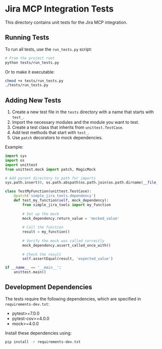 # Jira MCP Integration Tests

This directory contains unit tests for the Jira MCP integration.

## Running Tests

To run all tests, use the `run_tests.py` script:

```bash
# From the project root
python tests/run_tests.py
```

Or to make it executable:

```bash
chmod +x tests/run_tests.py
./tests/run_tests.py
```

## Adding New Tests

1. Create a new test file in the `tests` directory with a name that starts with `test_`.
2. Import the necessary modules and the module you want to test.
3. Create a test class that inherits from `unittest.TestCase`.
4. Add test methods that start with `test_`.
5. Use `patch` decorators to mock dependencies.

Example:

```python
import sys
import os
import unittest
from unittest.mock import patch, MagicMock

# Add parent directory to path for imports
sys.path.insert(0, os.path.abspath(os.path.join(os.path.dirname(__file__), '..')))

class TestMyFunction(unittest.TestCase):
    @patch('simple_jira_tools.dependency')
    def test_my_function(self, mock_dependency):
        from simple_jira_tools import my_function
        
        # Set up the mock
        mock_dependency.return_value = 'mocked_value'
        
        # Call the function
        result = my_function()
        
        # Verify the mock was called correctly
        mock_dependency.assert_called_once_with()
        
        # Check the result
        self.assertEqual(result, 'expected_value')

if __name__ == '__main__':
    unittest.main()
```

## Development Dependencies

The tests require the following dependencies, which are specified in `requirements-dev.txt`:

- pytest>=7.0.0
- pytest-cov>=4.0.0
- mock>=4.0.0

Install these dependencies using:

```bash
pip install -r requirements-dev.txt
``` 
